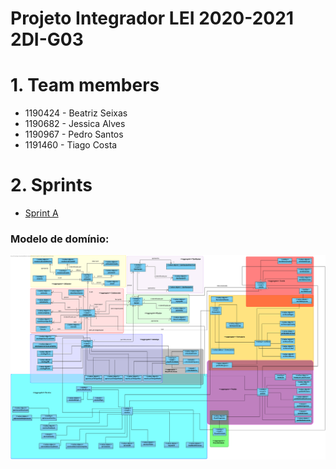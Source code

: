 Projeto Integrador LEI 2020-2021 2DI-G03
===========================================
# 1. Team members #
  * 1190424 - Beatriz Seixas
  * 1190682 - Jessica Alves
  * 1190967 - Pedro Santos
  * 1191460 - Tiago Costa

# 2. Sprints #
  * [Sprint A](doc/sprintA/)


### Modelo de domínio:
![MD](doc/md.svg)